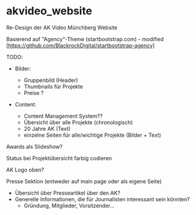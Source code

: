 # akvideo_website
Re-Design der AK Video Münchberg Website

Basierend auf "Agency"-Theme (startbootstrap.com) - modified
[https://github.com/BlackrockDigital/startbootstrap-agency]

TODO:
- Bilder:
  - Gruppenbild (Header)
  - Thumbnails für Projekte
  - Preise ?
  
 - Content:
    - Content Management System??
    - Übersicht über alle Projekte  (chronologisch)
    - 20 Jahre AK (Text)
    - einzelne Seiten für alle/wichtige Projekte (Bilder + Text)
  
 Awards als Slideshow?
 
 Status bei Projektübersicht farbig codieren
 
 AK Logo oben?
 
 Presse Sektion (entweder auf main page oder als eigene Seite)
  - Übersicht über Presseartikel über den AK?
  - Generelle Informationen, die für Journalisten interessant sein könnten?
    - Gründung, Mitglieder, Vorsitzender...
